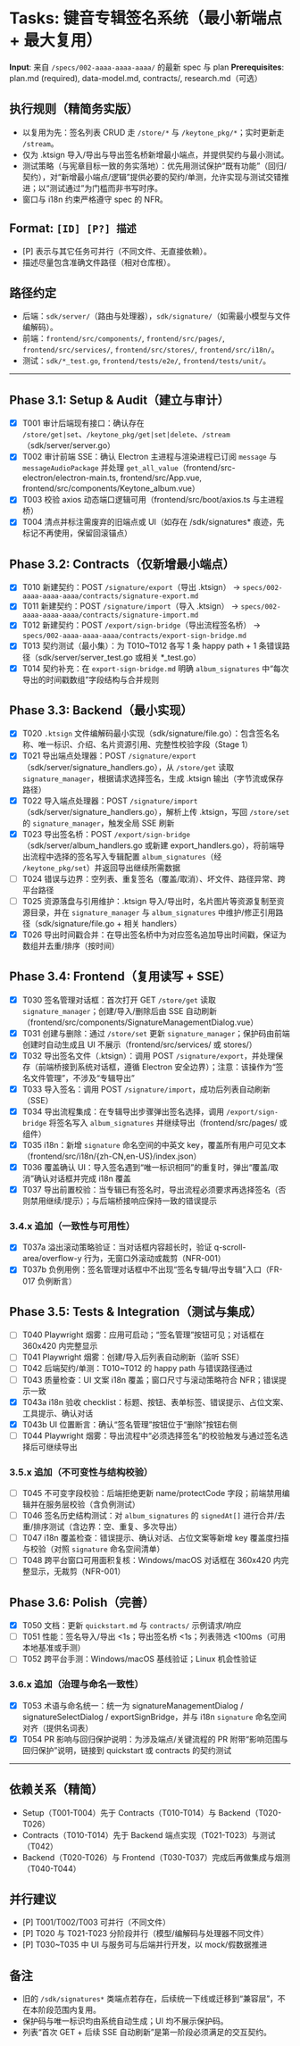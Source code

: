 # Tasks: 键音专辑签名系统（最小新端点 + 最大复用）

**Input**: 来自 `/specs/002-aaaa-aaaa-aaaa/` 的最新 spec 与 plan
**Prerequisites**: plan.md (required), data-model.md, contracts/, research.md（可选）

## 执行规则（精简务实版）
- 以复用为先：签名列表 CRUD 走 `/store/*` 与 `/keytone_pkg/*`；实时更新走 `/stream`。
- 仅为 .ktsign 导入/导出与导出签名桥新增最小端点，并提供契约与最小测试。
- 测试策略（与宪章目标一致的务实落地）：优先用测试保护“既有功能”（回归/契约），对“新增最小端点/逻辑”提供必要的契约/单测，允许实现与测试交错推进；以“测试通过”为门槛而非书写时序。
- 窗口与 i18n 约束严格遵守 spec 的 NFR。

## Format: `[ID] [P?] 描述`
- [P] 表示与其它任务可并行（不同文件、无直接依赖）。
- 描述尽量包含准确文件路径（相对仓库根）。

## 路径约定
- 后端：`sdk/server/`（路由与处理器），`sdk/signature/`（如需最小模型与文件编解码）。
- 前端：`frontend/src/components/`, `frontend/src/pages/`, `frontend/src/services/`, `frontend/src/stores/`, `frontend/src/i18n/`。
- 测试：`sdk/*_test.go`, `frontend/tests/e2e/`, `frontend/tests/unit/`。

---

## Phase 3.1: Setup & Audit（建立与审计）
- [x] T001 审计后端现有接口：确认存在 `/store/get|set`、`/keytone_pkg/get|set|delete`、`/stream`（sdk/server/server.go）
- [x] T002 审计前端 SSE：确认 Electron 主进程与渲染进程已订阅 `message` 与 `messageAudioPackage` 并处理 `get_all_value`（frontend/src-electron/electron-main.ts, frontend/src/App.vue, frontend/src/components/Keytone_album.vue）
- [x] T003 校验 axios 动态端口逻辑可用（frontend/src/boot/axios.ts 与主进程桥）
- [x] T004 清点并标注需废弃的旧端点或 UI（如存在 /sdk/signatures* 痕迹，先标记不再使用，保留回滚锚点）

## Phase 3.2: Contracts（仅新增最小端点）

- [x] T010 新建契约：POST `/signature/export`（导出 .ktsign） → `specs/002-aaaa-aaaa-aaaa/contracts/signature-export.md`
- [x] T011 新建契约：POST `/signature/import`（导入 .ktsign） → `specs/002-aaaa-aaaa-aaaa/contracts/signature-import.md`
- [x] T012 新建契约：POST `/export/sign-bridge`（导出流程签名桥） → `specs/002-aaaa-aaaa-aaaa/contracts/export-sign-bridge.md`
- [x] T013 契约测试（最小集）：为 T010~T012 各写 1 条 happy path + 1 条错误路径（sdk/server/server_test.go 或相关 *_test.go）
- [x] T014 契约补充：在 `export-sign-bridge.md` 明确 `album_signatures` 中“每次导出的时间戳数组”字段结构与合并规则

## Phase 3.3: Backend（最小实现）

- [x] T020 `.ktsign` 文件编解码最小实现（sdk/signature/file.go）：包含签名名称、唯一标识、介绍、名片资源引用、完整性校验字段（Stage 1）
- [x] T021 导出端点处理器：POST `/signature/export`（sdk/server/signature_handlers.go），从 `/store/get` 读取 `signature_manager`，根据请求选择签名，生成 .ktsign 输出（字节流或保存路径）
- [x] T022 导入端点处理器：POST `/signature/import`（sdk/server/signature_handlers.go），解析上传 .ktsign，写回 `/store/set` 的 `signature_manager`，触发全局 SSE 刷新
- [x] T023 导出签名桥：POST `/export/sign-bridge`（sdk/server/album_handlers.go 或新建 export_handlers.go），将前端导出流程中选择的签名写入专辑配置 `album_signatures`（经 `/keytone_pkg/set`）并返回导出继续所需数据
- [ ] T024 错误与边界：空列表、重复签名（覆盖/取消）、坏文件、路径异常、跨平台路径
- [ ] T025 资源落盘与引用维护：.ktsign 导入/导出时，名片图片等资源复制至资源目录，并在 `signature_manager` 与 `album_signatures` 中维护/修正引用路径（sdk/signature/file.go + 相关 handlers）
- [x] T026 导出时间戳合并：在导出签名桥中为对应签名追加导出时间戳，保证为数组并去重/排序（按时间）

## Phase 3.4: Frontend（复用读写 + SSE）

- [x] T030 签名管理对话框：首次打开 GET `/store/get` 读取 `signature_manager`；创建/导入/删除后由 SSE 自动刷新（frontend/src/components/SignatureManagementDialog.vue）
- [x] T031 创建与删除：通过 `/store/set` 更新 `signature_manager`；保护码由前端创建时自动生成且 UI 不展示（frontend/src/services/ 或 stores/）
- [x] T032 导出签名文件（.ktsign）：调用 POST `/signature/export`，并处理保存（前端桥接到系统对话框，遵循 Electron 安全边界）；注意：该操作为“签名文件管理”，不涉及“专辑导出”
- [x] T033 导入签名：调用 POST `/signature/import`，成功后列表自动刷新（SSE）
- [x] T034 导出流程集成：在专辑导出步骤弹出签名选择，调用 `/export/sign-bridge` 将签名写入 `album_signatures` 并继续导出（frontend/src/pages/ 或组件）
- [x] T035 i18n：新增 `signature` 命名空间的中英文 key，覆盖所有用户可见文本（frontend/src/i18n/{zh-CN,en-US}/index.json）
- [x] T036 覆盖确认 UI：导入签名遇到“唯一标识相同”的重复时，弹出“覆盖/取消”确认对话框并完成 i18n 覆盖
- [x] T037 导出前置校验：当专辑已有签名时，导出流程必须要求再选择签名（否则禁用继续/提示）；与后端桥接响应保持一致的错误提示

### 3.4.x 追加（一致性与可用性）

- [x] T037a 溢出滚动策略验证：当对话框内容超长时，验证 q-scroll-area/overflow-y 行为，无窗口外滚动或裁剪（NFR-001）
- [x] T037b 负例用例：签名管理对话框中不出现“签名专辑/导出专辑”入口（FR-017 负例断言）

## Phase 3.5: Tests & Integration（测试与集成）

- [ ] T040 Playwright 烟雾：应用可启动；“签名管理”按钮可见；对话框在 360x420 内完整显示
- [ ] T041 Playwright 烟雾：创建/导入后列表自动刷新（监听 SSE）
- [ ] T042 后端契约/单测：T010~T012 的 happy path 与错误路径通过
- [ ] T043 质量检查：UI 文案 i18n 覆盖；窗口尺寸与滚动策略符合 NFR；错误提示一致
- [x] T043a i18n 验收 checklist：标题、按钮、表单标签、错误提示、占位文案、工具提示、确认对话
- [x] T043b UI 位置断言：确认“签名管理”按钮位于“删除”按钮右侧
- [ ] T044 Playwright 烟雾：导出流程中“必须选择签名”的校验触发与通过签名选择后可继续导出

### 3.5.x 追加（不可变性与结构校验）

- [ ] T045 不可变字段校验：后端拒绝更新 name/protectCode 字段；前端禁用编辑并在服务层校验（含负例测试）
- [ ] T046 签名历史结构测试：对 `album_signatures` 的 `signedAt[]` 进行合并/去重/排序测试（含边界：空、重复、多次导出）
- [ ] T047 i18n 覆盖检查：错误提示、确认对话、占位文案等新增 key 覆盖度扫描与校验（对照 `signature` 命名空间清单）
- [ ] T048 跨平台窗口可用面积复核：Windows/macOS 对话框在 360x420 内完整显示，无裁剪（NFR-001）

## Phase 3.6: Polish（完善）

- [x] T050 文档：更新 `quickstart.md` 与 `contracts/` 示例请求/响应
- [ ] T051 性能：签名导入/导出 <1s；导出签名桥 <1s；列表筛选 <100ms（可用本地基准或手测）
- [ ] T052 跨平台手测：Windows/macOS 基线验证；Linux 机会性验证

### 3.6.x 追加（治理与命名一致性）

- [x] T053 术语与命名统一：统一为 signatureManagementDialog / signatureSelectDialog / exportSignBridge，并与 i18n `signature` 命名空间对齐（提供名词表）
- [x] T054 PR 影响与回归保护说明：为涉及端点/关键流程的 PR 附带“影响范围与回归保护”说明，链接到 quickstart 或 contracts 的契约测试

---

## 依赖关系（精简）

- Setup（T001-T004）先于 Contracts（T010-T014）与 Backend（T020-T026）
- Contracts（T010-T014）先于 Backend 端点实现（T021-T023）与测试（T042）
- Backend（T020-T026）与 Frontend（T030-T037）完成后再做集成与烟测（T040-T044）

## 并行建议

- [P] T001/T002/T003 可并行（不同文件）
- [P] T020 与 T021-T023 分阶段并行（模型/编解码与处理器不同文件）
- [P] T030~T035 中 UI 与服务可与后端并行开发，以 mock/假数据推进

## 备注

- 旧的 `/sdk/signatures*` 类端点若存在，后续统一下线或迁移到“兼容层”，不在本阶段范围内复用。
- 保护码与唯一标识均由系统自动生成；UI 均不展示保护码。
- 列表“首次 GET + 后续 SSE 自动刷新”是第一阶段必须满足的交互契约。
